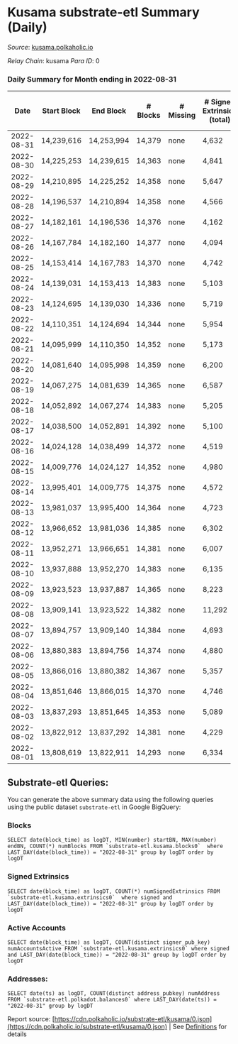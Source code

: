 # Kusama substrate-etl Summary (Daily)

_Source_: [kusama.polkaholic.io](https://kusama.polkaholic.io)

*Relay Chain*: kusama
*Para ID*: 0



### Daily Summary for Month ending in 2022-08-31


| Date | Start Block | End Block | # Blocks | # Missing | # Signed Extrinsics (total) | # Active Accounts | # Addresses with Balances | # Events | # Transfers | # XCM Transfers In | # XCM Transfers Out |
| ---- | ----------- | --------- | -------- | --------- | --------------------------- | ----------------- | ------------------------- | -------- | ----------- | ------------------ | ------------------- |
| 2022-08-31 | 14,239,616 | 14,253,994 | 14,379 | none  | 4,632 | 1,303 | 266,043 | 724,451 | 1,459 ($3,660,216.19) | 139 ($153,008.99) | 169 ($148,296.21) |
| 2022-08-30 | 14,225,253 | 14,239,615 | 14,363 | none  | 4,841 | 1,655 |  | 608,231 | 1,547 ($8,015,593.02) | 146 ($223,865.68) | 145 ($148,788.84) |
| 2022-08-29 | 14,210,895 | 14,225,252 | 14,358 | none  | 5,647 | 1,807 |  | 635,599 | 1,940 ($2,803,521.80) | 158 ($348,494.10) | 152 ($193,264.28) |
| 2022-08-28 | 14,196,537 | 14,210,894 | 14,358 | none  | 4,566 | 1,077 |  | 620,779 | 1,135 ($2,370,994.34) | 83 ($113,686.75) | 110 ($88,102.24) |
| 2022-08-27 | 14,182,161 | 14,196,536 | 14,376 | none  | 4,162 | 1,324 |  | 618,334 | 1,146 ($11,742,486.34) | 124 ($321,521.29) | 132 ($419,468.64) |
| 2022-08-26 | 14,167,784 | 14,182,160 | 14,377 | none  | 4,094 | 1,229 | 265,467 | 619,992 | 1,520 ($5,007,549.23) | 146 ($314,683.81) | 140 ($186,930.13) |
| 2022-08-25 | 14,153,414 | 14,167,783 | 14,370 | none  | 4,742 | 1,402 | 265,360 | 612,992 | 1,361 ($3,881,513.19) | 114 ($654,030.00) | 136 ($359,224.98) |
| 2022-08-24 | 14,139,031 | 14,153,413 | 14,383 | none  | 5,103 | 1,547 | 265,255 | 605,095 | 1,442 ($4,356,175.83) | 115 ($299,084.32) | 125 ($235,403.94) |
| 2022-08-23 | 14,124,695 | 14,139,030 | 14,336 | none  | 5,719 | 1,442 | 265,146 | 604,412 | 1,505 ($5,640,925.34) | 147 ($170,848.40) | 155 ($289,042.04) |
| 2022-08-22 | 14,110,351 | 14,124,694 | 14,344 | none  | 5,954 | 1,810 | 265,035 | 634,980 | 1,827 ($3,432,096.51) | 152 ($393,154.11) | 167 ($819,296.75) |
| 2022-08-21 | 14,095,999 | 14,110,350 | 14,352 | none  | 5,173 | 1,220 |  | 646,457 | 1,428 ($1,966,901.68) | 182 ($325,648.17) | 221 ($561,189.29) |
| 2022-08-20 | 14,081,640 | 14,095,998 | 14,359 | none  | 6,200 | 1,401 | 264,867 | 609,581 | 1,576 ($3,623,805.89) | 97 ($119,385.89) | 132 ($418,760.26) |
| 2022-08-19 | 14,067,275 | 14,081,639 | 14,365 | none  | 6,587 | 1,786 |  | 599,389 | 1,829 ($13,567,483.16) | 174 ($462,594.91) | 238 ($719,015.44) |
| 2022-08-18 | 14,052,892 | 14,067,274 | 14,383 | none  | 5,205 | 1,518 |  | 638,612 | 1,505 ($3,393,599.88) | 171 ($564,288.58) | 215 ($673,838.08) |
| 2022-08-17 | 14,038,500 | 14,052,891 | 14,392 | none  | 5,100 | 1,506 |  | 592,986 | 1,492 ($2,737,163.86) | 147 ($566,221.08) | 169 ($356,711.03) |
| 2022-08-16 | 14,024,128 | 14,038,499 | 14,372 | none  | 4,519 | 1,550 |  | 604,453 | 1,386 ($4,579,128.01) | 129 ($219,795.26) | 175 ($203,948.77) |
| 2022-08-15 | 14,009,776 | 14,024,127 | 14,352 | none  | 4,980 | 1,699 |  | 597,364 | 1,432 ($3,588,762.43) | 167 ($302,491.31) | 152 ($209,391.23) |
| 2022-08-14 | 13,995,401 | 14,009,775 | 14,375 | none  | 4,572 | 1,557 |  | 618,386 | 1,854 ($4,353,270.69) | 292 ($638,678.81) | 291 ($778,476.13) |
| 2022-08-13 | 13,981,037 | 13,995,400 | 14,364 | none  | 4,723 | 1,396 |  | 589,072 | 1,474 ($2,514,369.12) | 147 ($227,757.84) | 224 ($489,516.62) |
| 2022-08-12 | 13,966,652 | 13,981,036 | 14,385 | none  | 6,302 | 2,044 |  | 611,399 | 2,011 ($3,476,124.95) | 146 ($183,402.54) | 316 ($335,618.37) |
| 2022-08-11 | 13,952,271 | 13,966,651 | 14,381 | none  | 6,007 | 2,167 |  | 602,111 | 2,560 ($32,686,709.78) | 228 ($319,152.35) | 506 ($4,061,332.95) |
| 2022-08-10 | 13,937,888 | 13,952,270 | 14,383 | none  | 6,135 | 2,268 | 263,537 | 603,191 | 2,564 ($24,415,335.85) | 196 ($4,123,646.68) | 462 ($584,931.56) |
| 2022-08-09 | 13,923,523 | 13,937,887 | 14,365 | none  | 8,223 | 2,971 | 263,334 | 732,553 | 3,213 ($8,498,167.84) | 231 ($369,412.63) | 533 ($712,365.09) |
| 2022-08-08 | 13,909,141 | 13,923,522 | 14,382 | none  | 11,292 | 5,499 | 263,049 | 805,415 | 71,988 ($130,528,281.32) | 388 ($2,843,688.67) | 1,023 ($10,562,218.88) |
| 2022-08-07 | 13,894,757 | 13,909,140 | 14,384 | none  | 4,693 | 1,165 | 261,512 | 591,609 | 1,785 ($3,887,062.88) | 268 ($834,657.36) | 348 ($621,361.74) |
| 2022-08-06 | 13,880,383 | 13,894,756 | 14,374 | none  | 4,880 | 1,276 | 261,395 | 595,919 | 1,252 ($4,038,994.50) | 266 ($794,023.23) | 244 ($883,833.28) |
| 2022-08-05 | 13,866,016 | 13,880,382 | 14,367 | none  | 5,357 | 1,713 | 261,318 | 639,140 | 1,838 ($4,270,032.53) | 218 ($243,497.23) | 120 ($347,774.67) |
| 2022-08-04 | 13,851,646 | 13,866,015 | 14,370 | none  | 4,746 | 1,294 | 261,236 | 571,838 | 1,145 ($2,738,778.70) | 289 ($207,001.23) | 129 ($209,024.15) |
| 2022-08-03 | 13,837,293 | 13,851,645 | 14,353 | none  | 5,089 | 1,769 |  | 580,096 | 1,207 ($3,023,065.40) | 235 ($70,063.88) | 99 ($137,852.38) |
| 2022-08-02 | 13,822,912 | 13,837,292 | 14,381 | none  | 4,229 | 1,280 | 261,179 | 573,226 | 1,129 ($6,266,205.99) | 226 ($273,585.96) | 148 ($404,342.67) |
| 2022-08-01 | 13,808,619 | 13,822,911 | 14,293 | none  | 6,334 | 1,604 |  | 649,978 | 1,148 ($1,910,937.23) | 189 ($322,314.59) | 136 ($154,255.52) |

## Substrate-etl Queries:
You can generate the above summary data using the following queries using the public dataset `substrate-etl` in Google BigQuery:


### Blocks
```
SELECT date(block_time) as logDT, MIN(number) startBN, MAX(number) endBN, COUNT(*) numBlocks FROM `substrate-etl.kusama.blocks0`  where LAST_DAY(date(block_time)) = "2022-08-31" group by logDT order by logDT
```


### Signed Extrinsics
```
SELECT date(block_time) as logDT, COUNT(*) numSignedExtrinsics FROM `substrate-etl.kusama.extrinsics0`  where signed and LAST_DAY(date(block_time)) = "2022-08-31" group by logDT order by logDT
```


### Active Accounts
```
SELECT date(block_time) as logDT, COUNT(distinct signer_pub_key) numAccountsActive FROM `substrate-etl.kusama.extrinsics0` where signed and LAST_DAY(date(block_time)) = "2022-08-31" group by logDT order by logDT
```


### Addresses:
```
SELECT date(ts) as logDT, COUNT(distinct address_pubkey) numAddress FROM `substrate-etl.polkadot.balances0` where LAST_DAY(date(ts)) = "2022-08-31" group by logDT
```



Report source: [https://cdn.polkaholic.io/substrate-etl/kusama/0.json](https://cdn.polkaholic.io/substrate-etl/kusama/0.json) | See [Definitions](/DEFINITIONS.md) for details
